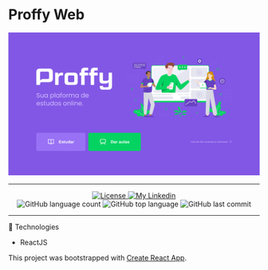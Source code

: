 # Proffy Web

![alt text](https://github.com/marciocamello/nlw-proffy-web/blob/master/layout.png)

---

<p align="center">
  <a href="LICENSE">
    <img alt="License" src="https://img.shields.io/badge/license-MIT-%23F8952D">
  </a>
  
  <a href="https://www.linkedin.com/in/marciocamello/">
    <img alt="My Linkedin" src="https://img.shields.io/badge/marciocamello-%230077B5?style=social&logo=linkedin">
  </a>

  <br />

  <img alt="GitHub language count" src="https://img.shields.io/github/languages/count/marciocamello/readme_maker">

  <img alt="GitHub top language" src="https://img.shields.io/github/languages/top/marciocamello/readme_maker">

  <img alt="GitHub last commit" src="https://img.shields.io/github/last-commit/marciocamello/readme_maker">
</p>

---

:rocket: Technologies

- ReactJS

This project was bootstrapped with [Create React App](https://github.com/facebook/create-react-native-app).
